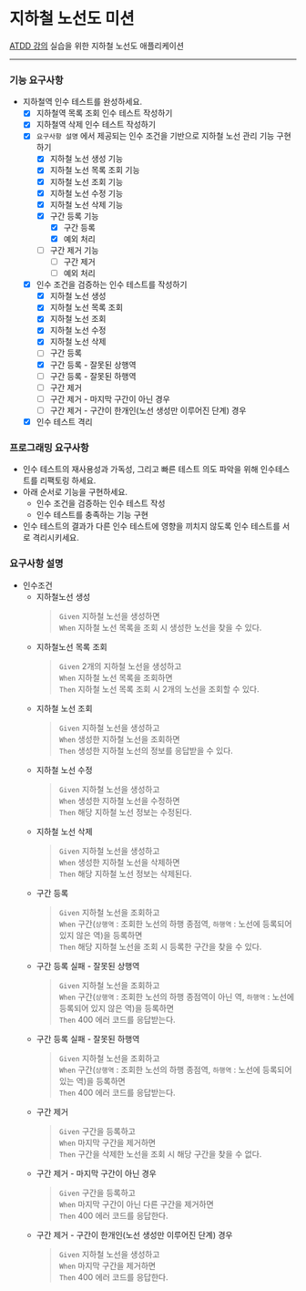 # 지하철 노선도 미션
[ATDD 강의](https://edu.nextstep.camp/c/R89PYi5H) 실습을 위한 지하철 노선도 애플리케이션

---

### 기능 요구사항
- 지하철역 인수 테스트를 완성하세요.
  - [X] 지하철역 목록 조회 인수 테스트 작성하기
  - [X] 지하철역 삭제 인수 테스트 작성하기
  - [X] `요구사항 설명` 에서 제공되는 인수 조건을 기반으로 지하철 노선 관리 기능 구현하기
    - [X] 지하철 노선 생성 기능
    - [X] 지하철 노선 목록 조회 기능
    - [X] 지하철 노선 조회 기능
    - [X] 지하철 노선 수정 기능
    - [X] 지하철 노선 삭제 기능
    - [X] 구간 등록 기능
      - [X] 구간 등록
      - [X] 예외 처리
    - [ ] 구간 제거 기능
      - [ ] 구간 제거
      - [ ] 예외 처리
  - [X] 인수 조건을 검증하는 인수 테스트를 작성하기
    - [X] 지하철 노선 생성
    - [X] 지하철 노선 목록 조회
    - [X] 지하철 노선 조회
    - [X] 지하철 노선 수정
    - [X] 지하철 노선 삭제
    - [ ] 구간 등록
    - [X] 구간 등록 - 잘못된 상행역
    - [ ] 구간 등록 - 잘못된 하행역
    - [ ] 구간 제거
    - [ ] 구간 제거 - 마지막 구간이 아닌 경우
    - [ ] 구간 제거 - 구간이 한개인(노선 생성만 이루어진 단계) 경우
  - [X] 인수 테스트 격리

### 프로그래밍 요구사항
- 인수 테스트의 재사용성과 가독성, 그리고 빠른 테스트 의도 파악을 위해 인수테스트를 리팩토링 하세요.
- 아래 순서로 기능을 구현하세요.
  - 인수 조건을 검증하는 인수 테스트 작성
  - 인수 테스트를 충족하는 기능 구현
- 인수 테스트의 결과가 다른 인수 테스트에 영향을 끼치지 않도록 인수 테스트를 서로 격리시키세요.

### 요구사항 설명
- 인수조건
  - 지하철노선 생성
    > `Given` 지하철 노선을 생성하면   
    `When` 지하철 노선 목록을 조회 시 생성한 노선을 찾을 수 있다.  
  - 지하철노선 목록 조회
    > `Given` 2개의 지하철 노선을 생성하고   
    `When` 지하철 노선 목록을 조회하면   
    `Then` 지하철 노선 목록 조회 시 2개의 노선을 조회할 수 있다.
  - 지하철 노선 조회
    > `Given` 지하철 노선을 생성하고   
    `When` 생성한 지하철 노선을 조회하면   
    `Then` 생성한 지하철 노선의 정보를 응답받을 수 있다.
  - 지하철 노선 수정
    > `Given` 지하철 노선을 생성하고   
    `When` 생성한 지하철 노선을 수정하면   
    `Then` 해당 지하철 노선 정보는 수정된다.
  - 지하철 노선 삭제
    > `Given` 지하철 노선을 생성하고   
    `When` 생성한 지하철 노선을 삭제하면   
    `Then` 해당 지하철 노선 정보는 삭제된다.
  - 구간 등록
    > `Given` 지하철 노선을 조회하고   
    `When` 구간(`상행역` : 조회한 노선의 하행 종점역, `하행역` : 노선에 등록되어 있지 않은 역)을 등록하면    
    `Then` 해당 지하철 노선을 조회 시 등록한 구간을 찾을 수 있다.
  - 구간 등록 실패 - 잘못된 상행역
    > `Given` 지하철 노선을 조회하고   
    `When` 구간(`상행역` : 조회한 노선의 하행 종점역이 아닌 역, `하행역` : 노선에 등록되어 있지 않은 역)을 등록하면   
    `Then` 400 에러 코드를 응답받는다.
  - 구간 등록 실패 - 잘못된 하행역
    > `Given` 지하철 노선을 조회하고   
    `When` 구간(`상행역` : 조회한 노선의 하행 종점역, `하행역` : 노선에 등록되어 있는 역)을 등록하면   
    `Then` 400 에러 코드를 응답받는다.
  - 구간 제거
    > `Given` 구간을 등록하고   
    `When` 마지막 구간을 제거하면   
    `Then` 구간을 삭제한 노선을 조회 시 해당 구간을 찾을 수 없다.
  - 구간 제거 - 마지막 구간이 아닌 경우
    > `Given` 구간을 등록하고   
    `When` 마지막 구간이 아닌 다른 구간을 제거하면   
    `Then` 400 에러 코드를 응답한다.
  - 구간 제거 - 구간이 한개인(노선 생성만 이루어진 단계) 경우
    > `Given` 지하철 노선을 생성하고   
    `When` 마지막 구간을 제거하면   
    `Then` 400 에러 코드를 응답한다.
